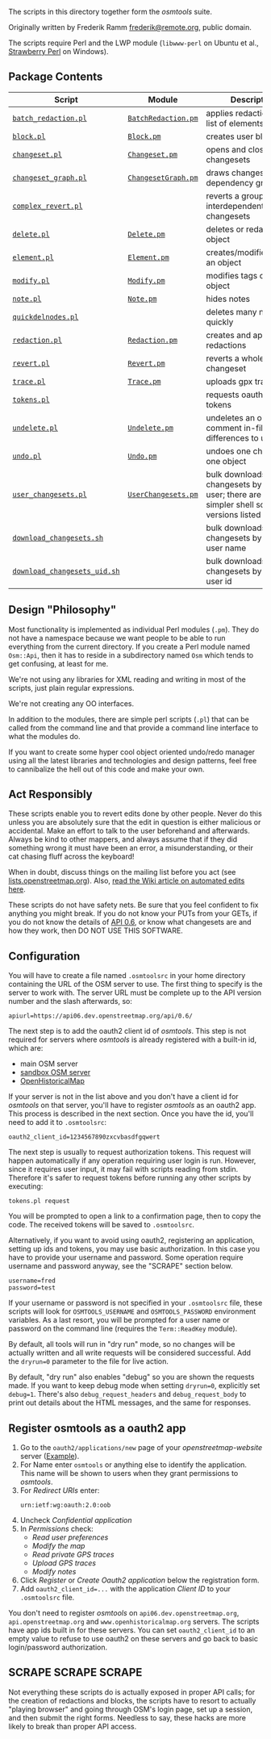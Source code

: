 The scripts in this directory together form the *osmtools* suite.

Originally written by Frederik Ramm <frederik@remote.org>, public domain.

The scripts require Perl and the LWP module (`libwww-perl` on Ubuntu et al., [Strawberry Perl](https://strawberryperl.com/) on Windows).

Package Contents
----------------

| Script  | Module  | Description  |
|---|---|---|
| [`batch_redaction.pl`](blob/master/batch_redaction.pl)  | [`BatchRedaction.pm`](blob/master/BatchRedaction.pm)  | applies redactions to a list of elements  |
| [`block.pl`](blob/master/block.pl) | [`Block.pm`](blob/master/Block.pm)  | creates user blocks  |
| [`changeset.pl`](blob/master/changeset.pl)  | [`Changeset.pm`](blob/master/Changeset.pm)  | opens and closes changesets  |
| [`changeset_graph.pl`](blob/master/changeset_graph.pl)  | [`ChangesetGraph.pm`](blob/master/ChangesetGraph.pm)  | draws changeset dependency graph  |
| [`complex_revert.pl`](blob/master/complex_revert.pl)  |   | reverts a group of interdependent changesets  |
| [`delete.pl`](blob/master/delete.pl)  | [`Delete.pm`](blob/master/Delete.pm)  | deletes or redacts an object  |
| [`element.pl`](blob/master/element.pl)  | [`Element.pm`](blob/master/Element.pm)  | creates/modifies/deletes an object  |
| [`modify.pl`](blob/master/modify.pl)  | [`Modify.pm`](blob/master/Modify.pm)  | modifies tags of an object  |
| [`note.pl`](blob/master/note.pl)  | [`Note.pm`](blob/master/Note.pm)  | hides notes  |
| [`quickdelnodes.pl`](blob/master/quickdelnodes.pl)  |   | deletes many nodes quickly  |
| [`redaction.pl`](blob/master/redaction.pl)  | [`Redaction.pm`](blob/master/Redaction.pm)  | creates and applies redactions  |
| [`revert.pl`](blob/master/revert.pl)  | [`Revert.pm`](blob/master/Revert.pm)  | reverts a whole changeset  |
| [`trace.pl`](blob/master/trace.pl)  | [`Trace.pm`](blob/master/Trace.pm)  | uploads gpx traces  |
| [`tokens.pl`](blob/master/tokens.pl)  |   | requests oauth2 login tokens  |
| [`undelete.pl`](blob/master/undelete.pl)  | [`Undelete.pm`](blob/master/Undelete.pm)  | undeletes an object; see comment in-file for differences to undo  |
| [`undo.pl`](blob/master/undo.pl)  | [`Undo.pm`](blob/master/Undo.pm)  | undoes one change to one object  |
| [`user_changesets.pl`](blob/master/user_changesets.pl)  | [`UserChangesets.pm`](blob/master/UserChangesets.pm)  | bulk downloads changesets by given user; there are also simpler shell script versions listed below  |
| [`download_changesets.sh`](blob/master/download_changesets.sh)  |   | bulk downloads changesets by given user name  |
| [`download_changesets_uid.sh`](blob/master/download_changesets_uid.sh)  |   | bulk downloads changesets by given user id  |

Design "Philosophy"
-------------------

Most functionality is implemented as individual Perl modules (`.pm`). They do not have a namespace because we want people to be able to run everything from the current directory. If you create a Perl module named `Osm::Api`, then it has to reside in a subdirectory named `Osm` which tends to get confusing, at least for me.

We're not using any libraries for XML reading and writing in most of the scripts, just plain regular expressions.

We're not creating any OO interfaces.

In addition to the modules, there are simple perl scripts (`.pl`) that can be called from the command line and that provide a command line interface to what the modules do.

If you want to create some hyper cool object oriented undo/redo manager using all the latest libraries and technologies and design patterns, feel free to cannibalize the hell out of this code and make your own.

Act Responsibly
---------------

These scripts enable you to revert edits done by other people. Never do this unless you are absolutely sure that the edit in question is either malicious or accidental. Make an effort to talk to the user beforehand and afterwards. Always be kind to other mappers, and always assume that if they did something wrong it must have been an error, a misunderstanding, or their cat chasing fluff across the keyboard!

When in doubt, discuss things on the mailing list before you act (see [lists.openstreetmap.org](https://lists.openstreetmap.org/)). Also, [read the Wiki article on automated edits here](https://wiki.openstreetmap.org/wiki/Automated_Edits).

These scripts do not have safety nets. Be sure that you feel confident to fix anything you might break. If you do not know your PUTs from your GETs, if you do not know the details of [API 0.6](https://wiki.openstreetmap.org/wiki/API_v0.6), or know what changesets are and how they work, then DO NOT USE THIS SOFTWARE.

Configuration
-------------

You will have to create a file named `.osmtoolsrc` in your home directory containing the URL of the OSM server to use. The first thing to specify is the server to work with. The server URL must be complete up to the API version number and the slash afterwards, so:

    apiurl=https://api06.dev.openstreetmap.org/api/0.6/

The next step is to add the oauth2 client id of *osmtools*. This step is not required for servers where *osmtools* is already registered with a built-in id, which are:

- main OSM server
- [sandbox OSM server](https://wiki.openstreetmap.org/wiki/Sandbox_for_editing#Experiment_with_the_API_(advanced))
- [OpenHistoricalMap](https://wiki.openstreetmap.org/wiki/Open_Historical_Map)

If your server is not in the list above and you don't have a client id for *osmtools* on that server, you'll have to register *osmtools* as an oauth2 app. This process is described in the next section. Once you have the id, you'll need to add it to `.osmtoolsrc`:

    oauth2_client_id=1234567890zxcvbasdfgqwert

The next step is usually to request authorization tokens. This request will happen automatically if any operation requiring user login is run. However, since it requires user input, it may fail with scripts reading from stdin. Therefore it's safer to request tokens before running any other scripts by executing:

    tokens.pl request

You will be prompted to open a link to a confirmation page, then to copy the code. The received tokens will be saved to `.osmtoolsrc`.

Alternatively, if you want to avoid using oauth2, registering an application, setting up ids and tokens, you may use basic authorization. In this case you have to provide your username and password. Some operation require username and password anyway, see the "SCRAPE" section below.

    username=fred
    password=test

If your username or password is not specified in your `.osmtoolsrc` file, these scripts will look for `OSMTOOLS_USERNAME` and `OSMTOOLS_PASSWORD` environment variables. As a last resort, you will be prompted for a user name or password on the command line (requires the `Term::ReadKey` module).

By default, all tools will run in "dry run" mode, so no changes will be actually written and all write requests will be considered successful. Add the `dryrun=0` parameter to the file for live action.

By default, "dry run" also enables "debug" so you are shown the requests made. If you want to keep debug mode when setting `dryrun=0`, explicitly set `debug=1`. There's also `debug_request_headers` and `debug_request_body` to print out details about the HTML messages, and the same for responses.

Register osmtools as a oauth2 app
---------------------------------

1. Go to the `oauth2/applications/new` page of your *openstreetmap-website* server ([Example](https://api06.dev.openstreetmap.org/oauth2/applications/new)).
2. For Name enter `osmtools` or anything else to identify the application. This name will be shown to users when they grant permissions to *osmtools*.
3. For *Redirect URIs* enter:
    ```
    urn:ietf:wg:oauth:2.0:oob
    ```
4. Uncheck *Confidential application*
5. In *Permissions* check:
    - *Read user preferences*
    - *Modify the map*
    - *Read private GPS traces*
    - *Upload GPS traces*
    - *Modify notes*
6. Click *Register* or *Create Oauth2 application* below the registration form.
7. Add `oauth2_client_id=...` with the application *Client ID* to your `.osmtoolsrc` file.

You don't need to register *osmtools* on `api06.dev.openstreetmap.org`, `api.openstreetmap.org` and `www.openhistoricalmap.org` servers. The scripts have app ids built in for these servers. You can set `oauth2_client_id` to an empty value to refuse to use oauth2 on these servers and go back to basic login/password authorization.

SCRAPE SCRAPE SCRAPE
--------------------

Not everything these scripts do is actually exposed in proper API calls; for the creation of redactions and blocks, the scripts have to resort to actually "playing browser" and going through OSM's login page, set up a session, and then submit the right forms. Needless to say, these hacks are more likely to break than proper API access.
